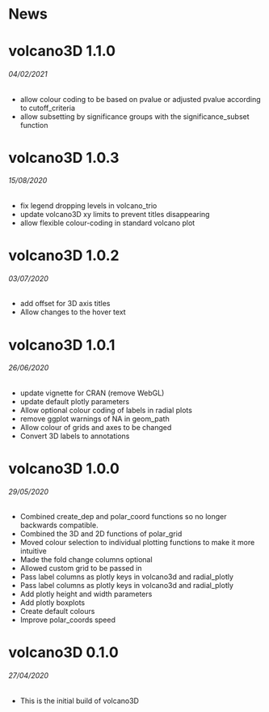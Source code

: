 News
=====

# volcano3D 1.1.0
###### 04/02/2021
* allow colour coding to be based on pvalue or adjusted pvalue according to cutoff_criteria
* allow subsetting by significance groups with the significance_subset function

# volcano3D 1.0.3
###### 15/08/2020
* fix legend dropping levels in volcano_trio
* update volcano3D xy limits to prevent titles disappearing
* allow flexible colour-coding in standard volcano plot

# volcano3D 1.0.2
###### 03/07/2020

* add offset for 3D axis titles
* Allow changes to the hover text 


# volcano3D 1.0.1
###### 26/06/2020

* update vignette for CRAN (remove WebGL)
* update default plotly parameters
* Allow optional colour coding of labels in radial plots
* remove ggplot warnings of NA in geom_path 
* Allow colour of grids and axes to be changed
* Convert 3D labels to annotations 


# volcano3D 1.0.0
###### 29/05/2020

* Combined create\_dep and polar\_coord functions so no longer backwards compatible. 
* Combined the 3D and 2D functions of polar\_grid
* Moved colour selection to individual plotting functions to make it more intuitive
* Made the fold change columns optional
* Allowed custom grid to be passed in
* Pass label columns as plotly keys in volcano3d and radial_plotly
* Pass label columns as plotly keys in volcano3d and radial_plotly
* Add plotly height and width parameters
* Add plotly boxplots
* Create default colours 
* Improve polar_coords speed

# volcano3D 0.1.0
###### 27/04/2020

* This is the initial build of volcano3D
